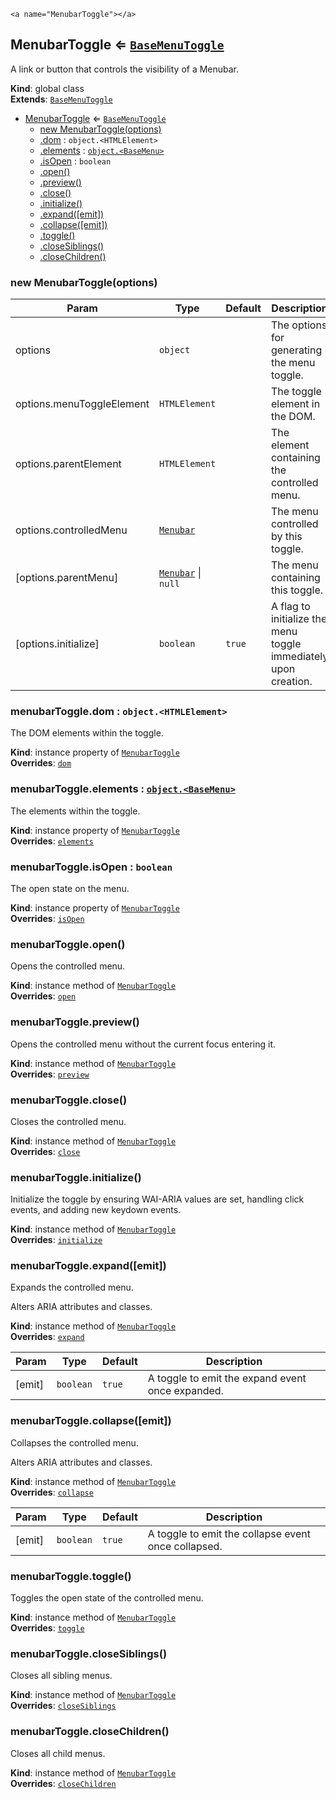 
    <a name="MenubarToggle"></a>

## MenubarToggle ⇐ [<code>BaseMenuToggle</code>](#BaseMenuToggle)
A link or button that controls the visibility of a Menubar.

**Kind**: global class  
**Extends**: [<code>BaseMenuToggle</code>](#BaseMenuToggle)  

* [MenubarToggle](#MenubarToggle) ⇐ [<code>BaseMenuToggle</code>](#BaseMenuToggle)
    * [new MenubarToggle(options)](#new_MenubarToggle_new)
    * [.dom](#BaseMenuToggle+dom) : <code>object.&lt;HTMLElement&gt;</code>
    * [.elements](#BaseMenuToggle+elements) : [<code>object.&lt;BaseMenu&gt;</code>](#BaseMenu)
    * [.isOpen](#BaseMenuToggle+isOpen) : <code>boolean</code>
    * [.open()](#MenubarToggle+open)
    * [.preview()](#MenubarToggle+preview)
    * [.close()](#MenubarToggle+close)
    * [.initialize()](#BaseMenuToggle+initialize)
    * [.expand([emit])](#BaseMenuToggle+expand)
    * [.collapse([emit])](#BaseMenuToggle+collapse)
    * [.toggle()](#BaseMenuToggle+toggle)
    * [.closeSiblings()](#BaseMenuToggle+closeSiblings)
    * [.closeChildren()](#BaseMenuToggle+closeChildren)

<a name="new_MenubarToggle_new"></a>

### new MenubarToggle(options)

| Param | Type | Default | Description |
| --- | --- | --- | --- |
| options | <code>object</code> |  | The options for generating the menu toggle. |
| options.menuToggleElement | <code>HTMLElement</code> |  | The toggle element in the DOM. |
| options.parentElement | <code>HTMLElement</code> |  | The element containing the controlled menu. |
| options.controlledMenu | [<code>Menubar</code>](#Menubar) |  | The menu controlled by this toggle. |
| [options.parentMenu] | [<code>Menubar</code>](#Menubar) \| <code>null</code> | <code></code> | The menu containing this toggle. |
| [options.initialize] | <code>boolean</code> | <code>true</code> | A flag to initialize the menu toggle immediately upon creation. |

<a name="BaseMenuToggle+dom"></a>

### menubarToggle.dom : <code>object.&lt;HTMLElement&gt;</code>
The DOM elements within the toggle.

**Kind**: instance property of [<code>MenubarToggle</code>](#MenubarToggle)  
**Overrides**: [<code>dom</code>](#BaseMenuToggle+dom)  
<a name="BaseMenuToggle+elements"></a>

### menubarToggle.elements : [<code>object.&lt;BaseMenu&gt;</code>](#BaseMenu)
The elements within the toggle.

**Kind**: instance property of [<code>MenubarToggle</code>](#MenubarToggle)  
**Overrides**: [<code>elements</code>](#BaseMenuToggle+elements)  
<a name="BaseMenuToggle+isOpen"></a>

### menubarToggle.isOpen : <code>boolean</code>
The open state on the menu.

**Kind**: instance property of [<code>MenubarToggle</code>](#MenubarToggle)  
**Overrides**: [<code>isOpen</code>](#BaseMenuToggle+isOpen)  
<a name="MenubarToggle+open"></a>

### menubarToggle.open()
Opens the controlled menu.

**Kind**: instance method of [<code>MenubarToggle</code>](#MenubarToggle)  
**Overrides**: [<code>open</code>](#BaseMenuToggle+open)  
<a name="MenubarToggle+preview"></a>

### menubarToggle.preview()
Opens the controlled menu without the current focus entering it.

**Kind**: instance method of [<code>MenubarToggle</code>](#MenubarToggle)  
**Overrides**: [<code>preview</code>](#BaseMenuToggle+preview)  
<a name="MenubarToggle+close"></a>

### menubarToggle.close()
Closes the controlled menu.

**Kind**: instance method of [<code>MenubarToggle</code>](#MenubarToggle)  
**Overrides**: [<code>close</code>](#BaseMenuToggle+close)  
<a name="BaseMenuToggle+initialize"></a>

### menubarToggle.initialize()
Initialize the toggle by ensuring WAI-ARIA values are set,
handling click events, and adding new keydown events.

**Kind**: instance method of [<code>MenubarToggle</code>](#MenubarToggle)  
**Overrides**: [<code>initialize</code>](#BaseMenuToggle+initialize)  
<a name="BaseMenuToggle+expand"></a>

### menubarToggle.expand([emit])
Expands the controlled menu.

Alters ARIA attributes and classes.

**Kind**: instance method of [<code>MenubarToggle</code>](#MenubarToggle)  
**Overrides**: [<code>expand</code>](#BaseMenuToggle+expand)  

| Param | Type | Default | Description |
| --- | --- | --- | --- |
| [emit] | <code>boolean</code> | <code>true</code> | A toggle to emit the expand event once expanded. |

<a name="BaseMenuToggle+collapse"></a>

### menubarToggle.collapse([emit])
Collapses the controlled menu.

Alters ARIA attributes and classes.

**Kind**: instance method of [<code>MenubarToggle</code>](#MenubarToggle)  
**Overrides**: [<code>collapse</code>](#BaseMenuToggle+collapse)  

| Param | Type | Default | Description |
| --- | --- | --- | --- |
| [emit] | <code>boolean</code> | <code>true</code> | A toggle to emit the collapse event once collapsed. |

<a name="BaseMenuToggle+toggle"></a>

### menubarToggle.toggle()
Toggles the open state of the controlled menu.

**Kind**: instance method of [<code>MenubarToggle</code>](#MenubarToggle)  
**Overrides**: [<code>toggle</code>](#BaseMenuToggle+toggle)  
<a name="BaseMenuToggle+closeSiblings"></a>

### menubarToggle.closeSiblings()
Closes all sibling menus.

**Kind**: instance method of [<code>MenubarToggle</code>](#MenubarToggle)  
**Overrides**: [<code>closeSiblings</code>](#BaseMenuToggle+closeSiblings)  
<a name="BaseMenuToggle+closeChildren"></a>

### menubarToggle.closeChildren()
Closes all child menus.

**Kind**: instance method of [<code>MenubarToggle</code>](#MenubarToggle)  
**Overrides**: [<code>closeChildren</code>](#BaseMenuToggle+closeChildren)  
  